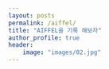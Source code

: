 ```yaml
---
layout: posts
permalink: /aiffel/
title: "AIFFEL을 기록 해보자"
author_profile: true
header:
    image: "images/02.jpg"
---
```

